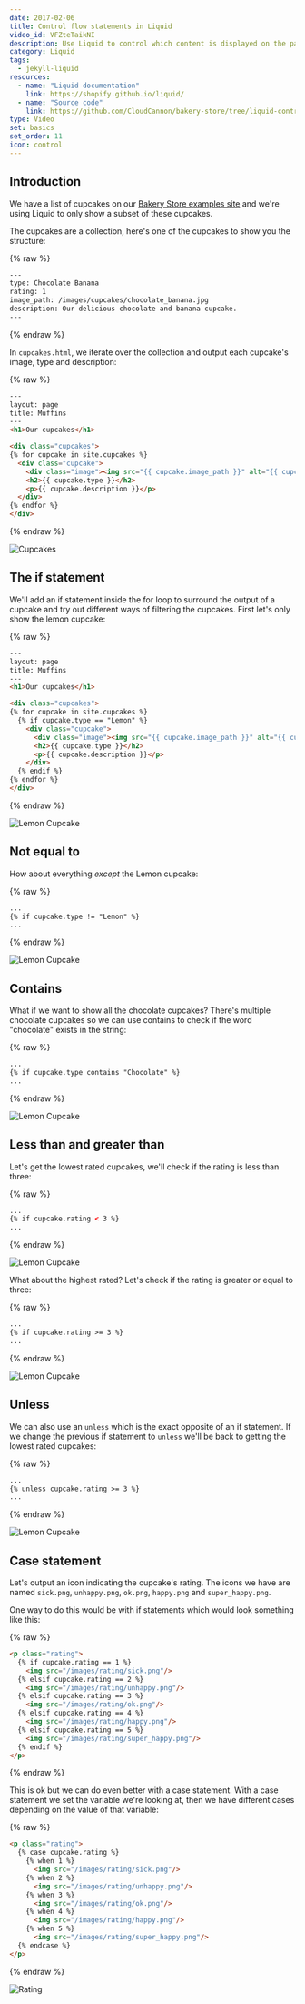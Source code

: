 ```yaml
---
date: 2017-02-06
title: Control flow statements in Liquid
video_id: VFZteTaikNI
description: Use Liquid to control which content is displayed on the page
category: Liquid
tags:
  - jekyll-liquid
resources:
  - name: "Liquid documentation"
    link: https://shopify.github.io/liquid/
  - name: "Source code"
    link: https://github.com/CloudCannon/bakery-store/tree/liquid-control-flow
type: Video
set: basics
set_order: 11
icon: control
---
```

## Introduction
We have a list of cupcakes on our [Bakery Store examples site](https://github.com/CloudCannon/bakery-store/tree/liquid-control-flow) and we're using Liquid to only show a subset of these cupcakes.

The cupcakes are a collection, here's one of the cupcakes to show you the structure:

{% raw %}
~~~html
---
type: Chocolate Banana
rating: 1
image_path: /images/cupcakes/chocolate_banana.jpg
description: Our delicious chocolate and banana cupcake.
---
~~~
{% endraw %}


In `cupcakes.html`, we iterate over the collection and output each cupcake's image, type and description:

{% raw %}
~~~html
---
layout: page
title: Muffins
---
<h1>Our cupcakes</h1>

<div class="cupcakes">
{% for cupcake in site.cupcakes %}
  <div class="cupcake">
    <div class="image"><img src="{{ cupcake.image_path }}" alt="{{ cupcake.type }}" /></div>
    <h2>{{ cupcake.type }}</h2>
    <p>{{ cupcake.description }}</p>
  </div>
{% endfor %}
</div>
~~~
{% endraw %}

![Cupcakes](/images/tutorials/control-flow-statements/cupcakes.png)

## The if statement

We'll add an if statement inside the for loop to surround the output of a cupcake and try out different ways of filtering the cupcakes. First let's only show the lemon cupcake:

{% raw %}
~~~html
---
layout: page
title: Muffins
---
<h1>Our cupcakes</h1>

<div class="cupcakes">
{% for cupcake in site.cupcakes %}
  {% if cupcake.type == "Lemon" %}
    <div class="cupcake">
      <div class="image"><img src="{{ cupcake.image_path }}" alt="{{ cupcake.type }}" /></div>
      <h2>{{ cupcake.type }}</h2>
      <p>{{ cupcake.description }}</p>
    </div>
  {% endif %}
{% endfor %}
</div>
~~~
{% endraw %}

![Lemon Cupcake](/images/tutorials/control-flow-statements/lemon.png)

## Not equal to

How about everything *except* the Lemon cupcake:

{% raw %}
~~~html
...
{% if cupcake.type != "Lemon" %}
...
~~~
{% endraw %}

![Lemon Cupcake](/images/tutorials/control-flow-statements/not-lemon.png)

## Contains

What if we want to show all the chocolate cupcakes? There's multiple chocolate cupcakes so we can use contains to check if the word "chocolate" exists in the string:

{% raw %}
~~~html
...
{% if cupcake.type contains "Chocolate" %}
...
~~~
{% endraw %}

![Lemon Cupcake](/images/tutorials/control-flow-statements/chocolate.png)

## Less than and greater than

Let's get the lowest rated cupcakes, we'll check if the rating is less than three:

{% raw %}
~~~html
...
{% if cupcake.rating < 3 %}
...
~~~
{% endraw %}

![Lemon Cupcake](/images/tutorials/control-flow-statements/less-than.png)

What about the highest rated? Let's check if the rating is greater or equal to three:

{% raw %}
~~~html
...
{% if cupcake.rating >= 3 %}
...
~~~
{% endraw %}

![Lemon Cupcake](/images/tutorials/control-flow-statements/greater-than.png)

## Unless

We can also use an `unless` which is the exact opposite of an if statement. If we change the previous if statement to `unless` we'll be back to getting the lowest rated cupcakes:

{% raw %}
~~~html
...
{% unless cupcake.rating >= 3 %}
...
~~~
{% endraw %}

![Lemon Cupcake](/images/tutorials/control-flow-statements/less-than.png)

## Case statement

Let's output an icon indicating the cupcake's rating. The icons we have are named `sick.png`, `unhappy.png`, `ok.png`, `happy.png` and `super_happy.png`.

One way to do this would be with if statements which would look something like this:

{% raw %}
~~~html
<p class="rating">
  {% if cupcake.rating == 1 %}
    <img src="/images/rating/sick.png"/>
  {% elsif cupcake.rating == 2 %}
    <img src="/images/rating/unhappy.png"/>
  {% elsif cupcake.rating == 3 %}
    <img src="/images/rating/ok.png"/>
  {% elsif cupcake.rating == 4 %}
    <img src="/images/rating/happy.png"/>
  {% elsif cupcake.rating == 5 %}
    <img src="/images/rating/super_happy.png"/>
  {% endif %}
</p>
~~~
{% endraw %}


This is ok but we can do even better with a case statement. With a case statement we set the variable we're looking at, then we have different cases depending on the value of that variable:

{% raw %}
~~~html
<p class="rating">
  {% case cupcake.rating %}
    {% when 1 %}
      <img src="/images/rating/sick.png"/>
    {% when 2 %}
      <img src="/images/rating/unhappy.png"/>
    {% when 3 %}
      <img src="/images/rating/ok.png"/>
    {% when 4 %}
      <img src="/images/rating/happy.png"/>
    {% when 5 %}
      <img src="/images/rating/super_happy.png"/>
  {% endcase %}
</p>
~~~
{% endraw %}

![Rating](/images/tutorials/control-flow-statements/rating.png)
